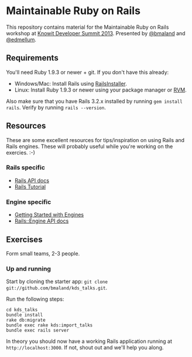 # Maintainable Ruby on Rails

This repository contains material for the Maintainable Ruby on Rails workshop at
[Knowit Developer Summit 2013](http://kds.knowit.no). Presented by
[@bmaland](https://github.com/bmaland) and
[@edmellum](https://github.com/edmellum).

## Requirements

You'll need Ruby 1.9.3 or newer + git. If you don't have this already:

* Windows/Mac: Install Rails using [RailsInstaller](http://railsinstaller.org).
* Linux: Install Ruby 1.9.3 or newer using your package manager or [RVM](https://rvm.io).

Also make sure that you have Rails 3.2.x installed by running `gem install
rails`. Verify by running `rails --version`.

## Resources

These are some excellent resources for tips/inspiration on using Rails and Rails
engines. These will probably useful while you're working on the exercies. :-)

### Rails specific

* [Rails API docs](http://api.rubyonrails.org)
* [Rails Tutorial](http://ruby.railstutorial.org/ruby-on-rails-tutorial-book)

### Engine specific

* [Getting Started with Engines](http://edgeguides.rubyonrails.org/engines.html)
* [Rails::Engine API docs](http://api.rubyonrails.org/classes/Rails/Engine.html)

## Exercises

Form small teams, 2-3 people.

### Up and running

Start by cloning the starter app: 
`git clone git://github.com/bmaland/kds_talks.git`.

Run the following steps:

```shell
cd kds_talks
bundle install
rake db:migrate
bundle exec rake kds:import_talks
bundle exec rails server
```

In theory you should now have a working Rails application running at 
`http://localhost:3000`. If not, shout out and we'll help you along.
